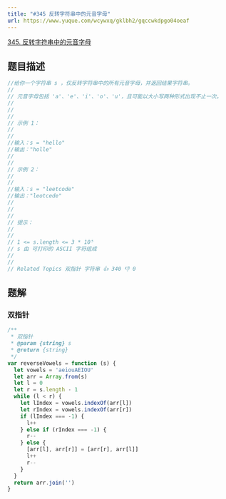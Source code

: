 ```yaml
---
title: "#345 反转字符串中的元音字母"
url: https://www.yuque.com/wcywxq/gklbh2/gqccwkdpgo04oeaf
---
```


[345. 反转字符串中的元音字母](https://leetcode.cn/problems/reverse-vowels-of-a-string) <a name="uRKcx"></a>

## 题目描述

```javascript
//给你一个字符串 s ，仅反转字符串中的所有元音字母，并返回结果字符串。 
//
// 元音字母包括 'a'、'e'、'i'、'o'、'u'，且可能以大小写两种形式出现不止一次。 
//
// 
//
// 示例 1： 
//
// 
//输入：s = "hello"
//输出："holle"
// 
//
// 示例 2： 
//
// 
//输入：s = "leetcode"
//输出："leotcede" 
//
// 
//
// 提示： 
//
// 
// 1 <= s.length <= 3 * 10⁵ 
// s 由 可打印的 ASCII 字符组成 
// 
//
// Related Topics 双指针 字符串 👍 340 👎 0
```

<a name="Ey8Co"></a>

## 题解

<a name="HKMKW"></a>

### 双指针

```javascript
/**
 * 双指针
 * @param {string} s
 * @return {string}
 */
var reverseVowels = function (s) {
  let vowels = 'aeiouAEIOU'
  let arr = Array.from(s)
  let l = 0
  let r = s.length - 1
  while (l < r) {
    let lIndex = vowels.indexOf(arr[l])
    let rIndex = vowels.indexOf(arr[r])
    if (lIndex === -1) {
      l++
    } else if (rIndex === -1) {
      r--
    } else {
      [arr[l], arr[r]] = [arr[r], arr[l]]
      l++
      r--
    }
  }
  return arr.join('')
}
```
